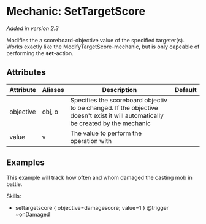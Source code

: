 Mechanic: SetTargetScore
========================

*Added in version 2.3*

Modifies the a scoreboard-objective value of the specified targeter(s).
Works exactly like the ModifyTargetScore-mechanic, but is only capeable
of performing the **set**-action.

Attributes
----------

| Attribute | Aliases | Description  | Default |
|-----------|---------|----------------------------------------------------------------------------------------------------------------------------------|---------|
| objective | obj, o  | Specifies the scoreboard objectiv to be changed. If the objective doesn't exist it will automatically be created by the mechanic | |
| value | v   | The value to perform the operation with   | |

  
Examples
----

This example will track how often and whom damaged
the casting mob in battle.

  Skills:
  - settargetscore
  {
  objective=damagescore;
  value=1
  } @trigger ~onDamaged

